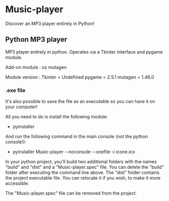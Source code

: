 # Music-player

Discover an MP3 player entirely in Python!

## Python MP3 player

MP3 player entirely in python.
Operates via a Tkinter interface and pygame module.

Add-on module :
os
mutagen


Module version :
Tkinter = Undefined
pygame = 2.5.1
mutagen = 1.46.0


### .exe file

It's also possible to save the file as an executable so you can have it on your computer!

All you need to do is install the following module:
- pyinstaller

And run the following command in the main console (not the python console!):
- pyinstaller Music-player --noconsole --onefile -i icone.ico


In your python project, you'll build two additional folders with the names "build" and "dist" and a "Music-player.spec" file.
You can delete the "build" folder after executing the command line above.
The "dist" folder contains the project executable file. You can relocate it if you wish, to make it more accessible.

The "Music-player.spec" file can be removed from the project.

